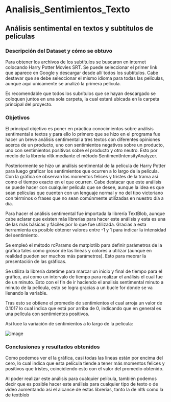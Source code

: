 # Analisis_Sentimientos_Texto
## Análisis sentimental en textos y subtítulos de películas

### Descripción del Dataset y cómo se obtuvo
Para obtener los archivos de los subtítulos se buscaron en internet colocando Harry Potter Movies SRT. Se puede seleccionar el primer link que aparece en Google y descargar desde allí todos los subtítulos. Cabe destavar que se debe seleccionar el mismo idioma para todas las películas, aunque aquí unicamente se analizó la primera película. 

Es recomendable que todos los subrítulos que se hayan descargado se coloquen juntos en una sola carpeta, la cual estará ubicada en la carpeta principal del proyecto. 

### Objetivos

El principal objetivo es poner en práctica conocimientos sobre análisis sentimental a textos y para ello lo primero que se hizo en el programa fue hacer un breve análisis sentimental a tres textos con diferentes opiniones acerca de un producto, uno con sentimientos negativos sobre un producto, uno con sentimientos positivos sobre el producto y otro neutro. Esto por medio de la librería nltk mediante el método SentimentIntensityAnalyzer.

Posteriormente se hizo un análisis sentimental de la película de Harry Potter para luego graficar los sentimientos que ocurren a lo largo de la película. Con la gráfica se observan los momentos felices y tristes de la trama así como el tiempo exacto en el que ocurren. Cabe destacar que este análisis se puede hacer con cualquier película que se desee, aunque la idea es que sean películas que cuenten con un lenguaje normal y no del tipo victoriano con términos o frases que no sean comúnmente utilizadas en nuestro día a día.

Para hacer el análisis sentimental fue importada la librería TextBlob, aunque cabe aclarar que existen más librerías para hacer este análisis y esta es una de las más básicas y fáciles por lo que fue utilizada. Gracias a esta herramienta es posible obtener valores entre -1 y 1 para indicar la intensidad del sentimiento. 

Se empleó el método rcParams de matplotlib para definir parámetros de la gráfica tales como grosor de las líneas y colores a utilizar (aunque en realidad pueden ser muchos más parámetros). Esto para meorar la presentación de las gráficas.

Se utiliza la librería datetime para marcar un inicio y final de tiempo para el gráfico, así como un intervalo de tiempo para realizar el análisis el cual fue de un minuto. Esto con el fin de ir haciendo el analisis sentimental minuto a minuto de la película, esto se logra gracias a un bucle for donde se va llenando la variable.  

Tras esto se obtiene el promedio de sentimientos el cual arroja un valor de 0.1017 lo cual indica que está por arriba de 0, indicando que en general es una película con sentimientos positivos.

Así luce la variación de sentimientos a lo largo de la película:

![image](https://user-images.githubusercontent.com/43154438/118346609-5a087d80-b502-11eb-9d19-45e11203750b.png)


### Conclusiones y resultados obtenidos

Como podemos ver el la gráfica, casi todas las lineas están por encima del cero, lo cual indica que esta película tiende a tener más momentos felices y positivos que tristes, coincidiendo esto con el valor del promedio obtenido. 

Al poder realizar este análisis para cualquier película, también podemos decir que es posible hacer este análisis para cualquier tipo de texto o de video aumentando así el alcance de estas librerías, tanto la de nltk como la de textblob

